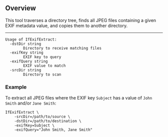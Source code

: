 ## Overview

This tool traverses a directory tree, finds all JPEG files containing a given EXIF metadata value, and copies them to another directory.

---

```
Usage of IfExifExtract:
  -dstDir string
    	Directory to receive matching files
  -exifKey string
    	EXIF key to query
  -exifQuery string
    	EXIF value to match
  -srcDir string
    	Directory to scan
```
### Example

To extract all JPEG files where the EXIF key `Subject` has a value of `John Smith` and/or `Jane Smith`:

``` 
IfExifExtract \
	-srcDir=/path/to/source \
	-dstDir=/path/to/destination \
	-exifKey=Subject \
	-exifQuery="John Smith, Jane Smith"
```
